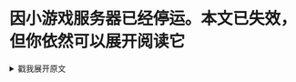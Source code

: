 # 因小游戏服务器已经停运。本文已失效，但你依然可以展开阅读它


<details>

<summary>戳我展开原文</summary>

# 小游戏分区新人指引

欢迎来到地球村的小游戏世界！本服包含 **「元宇宙」** 和 **「饥饿战争」** 以及多个小游戏服务器，支持跨版本跨平台畅玩。请按以下指引快速上手：

---

## 🚀 如何进入小游戏分区

### **方法一：主菜单传送**
- **JAVA版**：按 `SHIFT+F` ➔ 点击「太空桥」栏目 ➔ 选择「跨服传送」（末影之眼图标）
- **基岩版**：输入指令 `/cn052` ➔ 同上操作  
![主菜单传送示意图](/others/%E8%8F%9C%E5%8D%95/%E5%A4%AA%E7%A9%BA%E6%A1%A5.png)
![主菜单传送示意图](/others/小游戏分区/跨服菜单.png)

### **方法二：主城传送点**
- 主城出生点旁有**「跨服传送点」**，点击告示牌即可打开跨服菜单  
![主城传送点](/others/小游戏分区/主城传送点.png)

### **方法三：被动跳转**
- 当地球村主服维护时，连接服务器的玩家将**自动跳转至「元宇宙」**

---

## 为了您的游戏体验，建议允许资源包哦

![](/others/小游戏分区/资源包.png)

## 元宇宙服务器（1.16.5）玩法

### **大厅功能**
- **NPC交互**：右键点击大厅中央的**铁傀儡**打开跨服菜单，在这里前往其它服务器
- **加入游戏**：点击铁傀儡前台的 **「加入捉迷藏」告示牌** 选择地图  
- **经典地图**：场景地图几乎都是Minecraft经典的**原主机版教学存档**，其中许多地图甚至已经绝版了。还有10周年地图。这些怀旧地图作为小游戏场所
![元宇宙大厅](/others/小游戏分区/元宇宙大厅.png?text=铁傀儡+告示牌界面)

### **捉迷藏规则**
| 角色       | 目标                         | 技巧提示                     |
|------------|------------------------------|------------------------------|
| **伪装者** | 变成方块隐藏自己             | 选择与环境相似的方块（如书架、花盆） |
| **搜寻者** | 找出并击杀所有伪装者         | 观察不自然的方块排列或移动痕迹     |

**胜利条件**：
- 搜寻者：在倒计时结束前击杀所有伪装者
- 伪装者：存活至时间结束

![场景示例](/others/小游戏分区/元宇宙场景.png)
![场景示例](/others/小游戏分区/元宇宙场景2.png)

---

## ⚔️ 饥饿战争服务器（1.8）玩法

### **快捷栏操作**
1. **加入游戏**：手持物品栏第一格的**加入游戏**（地图）右键 ➔ 选择地图
2. **跨服传送**：切换到物品栏第二格的**跨服菜单按钮**（末影之眼）右键打开跨服菜单

### 选择游戏地图

![饥饿战争大厅](/others/小游戏分区/饥饿战争大厅.png?text=手持地图界面)

### **经典玩法**
- **开局阶段**：快速抢夺中心宝箱资源（武器/防具优先）
- **生存策略**：
  - 利用地形搭建掩体
  - 注意缩圈提示，提前移动至安全区
  - 组队时可分工（远程压制+近战突袭）

![场景示例](/others/小游戏分区/饥饿战争场景.png)

---

## ⚔️ 其它小游戏服务器（1.8）

以下服务器与「饥饿战争」同属 **1.8战斗组**，组内聊天互通，支持快速跨服传送：

| 服务器名称    | 图标 | 特色玩法                                                                 |
|---------------|------|--------------------------------------------------------------------------|
| **一击必杀**  | ⚡   | 所有武器一击必杀！考验精准操作与快速反应，PVP节奏极快                    |
| **天空之桥**  | 🌉   | 在浮空桥梁上展开对决，击退敌人会掉落虚空，地形策略性极强                 |
| **王者争霸**  | 👑   | 5v5团队竞技模式，占领据点/护送资源，支持职业搭配（战士/射手/辅助）       |
| **研究所**    | 🧪   | 随机获得特殊能力（二段跳/隐身/弹射），每局随机刷新武器与道具             |
| **谁是杀手**  | 🗡️  | 身份伪装玩法：平民需完成任务，杀手暗中刺杀，最后存活方获胜               |

---

## 🌐 跨版本与聊天互通

### **版本兼容**
- 服务器预装**跨版本插件**，支持以下版本无缝切换：

  1.20.1 ←→ 1.16.5 ←→ 1.8

- 不同版本特性保留（如1.8的PVP机制、1.16.5的下界更新内容）

### **聊天分组**
| 通信组别          | 包含服务器                                                                 | 版本范围          |        聊天前缀                    |
|--------------------|--------------------------------------------------------------------------|-------------------|----------------------------------|
| **高版本地球村-元宇宙**  | 地球村本体、元宇宙                                                     | 1.20.1 ↔ 1.16.5  |[服务器][经验等级][地图]<自定义昵称>    |
| **低版本战斗组**         | 一击必杀、天空之桥、王者争霸、研究所、谁是杀手、饥饿战争                  | 1.8               |[服务器]<用户名>                  |

⚠️ **注意**：  
1. 跨大版本（如1.20与1.8）的玩家**无法互相看到聊天消息**，对于1.8小游戏区我们使用了另一种跨服聊天插件（这也导致了1.8服务器组的聊天前缀只有一个）
2. 所有服务器（包括不同组）切换时聊天记录保留（如从「地球村」跳转至 「元宇宙」再到「王者争霸」）

![跨服聊天1](/others/小游戏分区/跨服聊天1.jpg)
![跨服聊天2](/others/小游戏分区/跨服聊天2.png)

---

## ⚠️ 注意事项
1. **版本切换**：加入不同服务器时服务端会自动兼容版本，无需刻意更换客户端版本
2. **聊天礼仪**：禁止刷屏/辱骂，违者可能被禁言
3. **反馈渠道**：遇到问题可联系在线管理员或加入[QQ群](http://map.earthvillage.top/qqun)

---

🎮 现在就去挑战小游戏，成为地球村的最强玩家吧！  

---

</details>